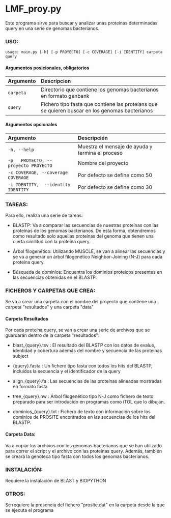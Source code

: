 # LMF_proy.py

Este programa sirve para buscar y analizar unas proteínas determinadas query en una serie de genomas bacterianos.

### USO:

`usage: main.py [-h] [-p PROYECTO] [-c COVERAGE] [-i IDENTITY] carpeta query`

#### Argumentos posicionales, obligatorios

| **Argumento**                           | **Descripcion**                                                                                                 |                                                   
|:----------------------------------------|:----------------------------------------------------------------------------------------------------------------|
|`carpeta`                                | Directorio que contiene los genomas bacterianos en formato genbank                                              |                  
|`query`                                  | Fichero tipo fasta que contiene las proteíans que se quieren buscar en los genomas bacterianos                  |                                      

#### Argumentos opcionales 

| **Argumento**                           | **Descripción**                                                                                                 |
|:----------------------------------------|:----------------------------------------------------------------------------------------------------------------|
|`-h, --help`                             | Muestra el mensaje de ayuda y termina el proceso                                                                |
|`-p   PROYECTO, --proyecto PROYECTO`     | Nombre del proyecto                                                                                             |
|`-c COVERAGE, --coverage COVERAGE`       | Por defecto se define como 50                                                                                   |
|`-i IDENTITY,  --identity IDENTITY`      | Por defecto se define como 30                                                                                   |


### TAREAS: 

Para ello, realiza una serie de tareas: 

 - BLASTP: Va a comparar las secuencias de nuestras proteínas con las proteínas de los genomas bacterianos. De esta forma, obtendremos como resultado solo aquellas proteínas del genoma que tienen una cierta similitud con la proteína query.
 
 - Árbol filogenético: Utilizando MUSCLE, se van a alinear las secuencias y se va a generar un árbol filogenético Neighbor-Joining (N-J) para cada proteína query.
 
 - Búsqueda de dominios: Encuentra los dominios proteicos presentes en las secuencias obtenidas en el BLASTP.
 
### FICHEROS Y CARPETAS QUE CREA:  

Se va a crear una carpeta con el nombre del proyecto que contiene una carpeta "resultados" y una carpeta "data"

#### Carpeta Resultados

Por cada proteína query, se van a crear una serie de archivos que se guardarán dentro de la carpeta "resultados": 

- blast_{query}.tsv : El resultado del BLASTP con los datos de evalue, identidad y cobertura además del nombre y secuencia de las proteínas subject

- {query}.fasta : Un fichero tipo fasta con todos los hits del BLASTP, incluidos la secuencia y el identificador de la query

- align_{query}.fa : Las secuencias de las proteínas alineadas mostradas en formato fasta

- tree_{query}.nw : Árbol filogenético tipo N-J como fichero de texto preparado para ser introducido en programas como iTOL que lo dibujan.

- dominios_{query}.txt : Fichero de texto con información sobre los dominios de PROSITE encontrados en las secuencias de los hits del BLASTP.

#### Carpeta Data:

Va a copiar los archivos con los genomas bacterianos que se han utilizado para correr el script y el archivo con las proteínas query. Además, también se creará la genoteca tipo fasta con todos los genomas bacterianos. 

### INSTALACIÓN: 

Requiere la instalación de BLAST y BIOPYTHON

### OTROS:

Se requiere la presencia del fichero "prosite.dat" en la carpeta desde la que se ejecuta el programa

